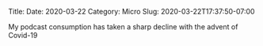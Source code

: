 Title: 
Date: 2020-03-22
Category: Micro
Slug: 2020-03-22T17:37:50-07:00

My podcast consumption has taken a sharp decline with the advent of Covid-19